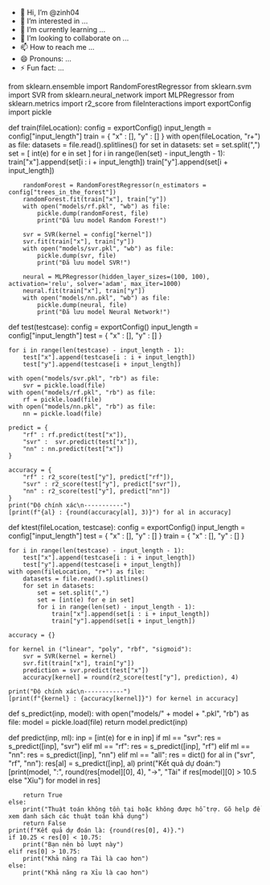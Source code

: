 - 👋 Hi, I’m @zinh04
- 👀 I’m interested in ...
- 🌱 I’m currently learning ...
- 💞️ I’m looking to collaborate on ...
- 📫 How to reach me ...
- 😄 Pronouns: ...
- ⚡ Fun fact: ...

<!---
zinh04/zinh04 is a ✨ special ✨ repository because its `README.md` (this file) appears on your GitHub profile.
You can click the Preview link to take a look at your changes.
--->
from sklearn.ensemble import RandomForestRegressor
from sklearn.svm import SVR
from sklearn.neural_network import MLPRegressor
from sklearn.metrics import r2_score
from fileInteractions import exportConfig
import pickle

def train(fileLocation):
    config = exportConfig()
    input_length = config["input_length"]
    train = {
        "x" : [],
        "y" : []
    }
    with open(fileLocation, "r+") as file:
        datasets = file.read().splitlines()
        for set in datasets:
            set = set.split(",")
            set = [ int(e) for e in set ]
            for i in range(len(set) - input_length - 1):
                train["x"].append(set[i : i + input_length])
                train["y"].append(set[i + input_length])

        randomForest = RandomForestRegressor(n_estimators = config["trees_in_the_forest"])
        randomForest.fit(train["x"], train["y"])
        with open("models/rf.pkl", "wb") as file:
            pickle.dump(randomForest, file)
            print("Đã lưu model Random Forest!")

        svr = SVR(kernel = config["kernel"])
        svr.fit(train["x"], train["y"])
        with open("models/svr.pkl", "wb") as file:
            pickle.dump(svr, file)
            print("Đã lưu model SVR!")

        neural = MLPRegressor(hidden_layer_sizes=(100, 100), activation='relu', solver='adam', max_iter=1000)
        neural.fit(train["x"], train["y"])
        with open("models/nn.pkl", "wb") as file:
            pickle.dump(neural, file)
            print("Đã lưu model Neural Network!")

def test(testcase):
    config = exportConfig()
    input_length = config["input_length"]
    test = {
        "x" : [],
        "y" : []
    }

    for i in range(len(testcase) - input_length - 1):
        test["x"].append(testcase[i : i + input_length])
        test["y"].append(testcase[i + input_length])

    with open("models/svr.pkl", "rb") as file:
        svr = pickle.load(file)
    with open("models/rf.pkl", "rb") as file:
        rf = pickle.load(file)
    with open("models/nn.pkl", "rb") as file:
        nn = pickle.load(file)

    predict = {
        "rf" : rf.predict(test["x"]),
        "svr" :  svr.predict(test["x"]),
        "nn" : nn.predict(test["x"])
    }

    accuracy = {
        "rf" : r2_score(test["y"], predict["rf"]),
        "svr" : r2_score(test["y"], predict["svr"]),
        "nn" : r2_score(test["y"], predict["nn"])
    }
    print("Độ chính xác\n-----------")
    [print(f"{al} : {round(accuracy[al], 3)}") for al in accuracy]

def ktest(fileLocation, testcase):
    config = exportConfig()
    input_length = config["input_length"]
    test = {
        "x" : [],
        "y" : []
    }
    train = {
        "x" : [],
        "y" : []
    }

    for i in range(len(testcase) - input_length - 1):
        test["x"].append(testcase[i : i + input_length])
        test["y"].append(testcase[i + input_length])
    with open(fileLocation, "r+") as file:
        datasets = file.read().splitlines()
        for set in datasets:
            set = set.split(",")
            set = [int(e) for e in set]
            for i in range(len(set) - input_length - 1):
                train["x"].append(set[i : i + input_length])
                train["y"].append(set[i + input_length])

    accuracy = {}

    for kernel in ("linear", "poly", "rbf", "sigmoid"):
        svr = SVR(kernel = kernel)
        svr.fit(train["x"], train["y"])
        prediction = svr.predict(test["x"])
        accuracy[kernel] = round(r2_score(test["y"], prediction), 4)

    print("Độ chính xác\n-----------")
    [print(f"{kernel} : {accuracy[kernel]}") for kernel in accuracy]


def s_predict(inp, model):
    with open("models/" + model + ".pkl", "rb") as file:
            model = pickle.load(file)
            return model.predict(inp)

def predict(inp, ml):
    inp = [int(e) for e in inp]
    if ml == "svr":
        res = s_predict([inp], "svr")
    elif ml == "rf":
        res = s_predict([inp], "rf")
    elif ml == "nn":
        res = s_predict([inp], "nn")
    elif ml == "all":
        res = dict()
        for al in ("svr", "rf", "nn"):
            res[al] = s_predict([inp], al)
        print("Kết quả dự đoán:")
        [print(model, ":", round(res[model][0], 4), "->", "Tài" if res[model][0] > 10.5 else "Xỉu") for model in res]

        return True
    else:
        print("Thuật toán không tồn tại hoặc không được hỗ trợ. Gõ help để xem danh sách các thuật toán khả dụng")
        return False
    print(f"Kết quả dự đoán là: {round(res[0], 4)}.")
    if 10.25 < res[0] < 10.75:
        print("Bạn nên bỏ lượt này")
    elif res[0] > 10.75:
        print("Khả năng ra Tài là cao hơn")
    else:
        print("Khả năng ra Xỉu là cao hơn")

                 
